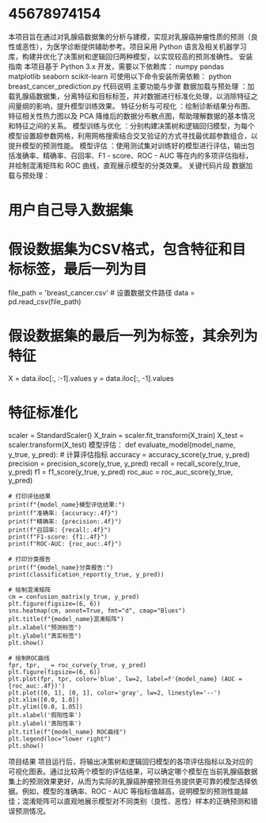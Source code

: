 # 45678974154
本项目旨在通过对乳腺癌数据集的分析与建模，实现对乳腺癌肿瘤性质的预测（良性或恶性），为医学诊断提供辅助参考。项目采用 Python 语言及相关机器学习库，构建并优化了决策树和逻辑回归两种模型，以实现较高的预测准确性。
安装指南
本项目基于 Python 3.x 开发，需要以下依赖库：
numpy
pandas
matplotlib
seaborn
scikit-learn
可使用以下命令安装所需依赖：
python breast_cancer_prediction.py
代码说明
主要功能与步骤
数据加载与预处理 ：加载乳腺癌数据集，分离特征和目标标签，并对数据进行标准化处理，以消除特征之间量纲的影响，提升模型训练效果。
特征分析与可视化 ：绘制诊断结果分布图、特征相关性热力图以及 PCA 降维后的数据分布散点图，帮助理解数据的基本情况和特征之间的关系。
模型训练与优化 ：分别构建决策树和逻辑回归模型，为每个模型设置超参数网格，利用网格搜索结合交叉验证的方式寻找最优超参数组合，以提升模型的预测性能。
模型评估 ：使用测试集对训练好的模型进行评估，输出包括准确率、精确率、召回率、F1 - score、ROC - AUC 等在内的多项评估指标，并绘制混淆矩阵和 ROC 曲线，直观展示模型的分类效果。
关键代码片段
数据加载与预处理：
  # 用户自己导入数据集
  # 假设数据集为CSV格式，包含特征和目标标签，最后一列为目
  file_path = 'breast_cancer.csv'  # 设置数据文件路径
  data = pd.read_csv(file_path)

  # 假设数据集的最后一列为标签，其余列为特征
  X = data.iloc[:, :-1].values
  y = data.iloc[:, -1].values

  # 特征标准化
  scaler = StandardScaler()
  X_train = scaler.fit_transform(X_train)
  X_test = scaler.transform(X_test)
模型评估：
 def evaluate_model(model_name, y_true, y_pred):
    # 计算评估指标
    accuracy = accuracy_score(y_true, y_pred)
    precision = precision_score(y_true, y_pred)
    recall = recall_score(y_true, y_pred)
    f1 = f1_score(y_true, y_pred)
    roc_auc = roc_auc_score(y_true, y_pred)

    # 打印评估结果
    print(f"{model_name}模型评估结果:")
    print(f"准确率: {accuracy:.4f}")
    print(f"精确率: {precision:.4f}")
    print(f"召回率: {recall:.4f}")
    print(f"F1-score: {f1:.4f}")
    print(f"ROC-AUC: {roc_auc:.4f}")

    # 打印分类报告
    print(f"{model_name}分类报告:")
    print(classification_report(y_true, y_pred))

    # 绘制混淆矩阵
    cm = confusion_matrix(y_true, y_pred)
    plt.figure(figsize=(6, 6))
    sns.heatmap(cm, annot=True, fmt="d", cmap="Blues")
    plt.title(f"{model_name}混淆矩阵")
    plt.xlabel("预测标签")
    plt.ylabel("真实标签")
    plt.show()

    # 绘制ROC曲线
    fpr, tpr, _ = roc_curve(y_true, y_pred)
    plt.figure(figsize=(6, 6))
    plt.plot(fpr, tpr, color='blue', lw=2, label=f'{model_name} (AUC = {roc_auc:.4f})')
    plt.plot([0, 1], [0, 1], color='gray', lw=2, linestyle='--')
    plt.xlim([0.0, 1.0])
    plt.ylim([0.0, 1.05])
    plt.xlabel('假阳性率')
    plt.ylabel('真阳性率')
    plt.title(f"{model_name} ROC曲线")
    plt.legend(loc="lower right")
    plt.show()
项目结果
项目运行后，将输出决策树和逻辑回归模型的各项评估指标以及对应的可视化图表。通过比较两个模型的评估结果，可以确定哪个模型在当前乳腺癌数据集上的预测效果更好，从而为实际的乳腺癌肿瘤预测任务提供更可靠的模型选择依据。例如，模型的准确率、ROC - AUC 等指标值越高，说明模型的预测性能越佳；混淆矩阵可以直观地展示模型对不同类别（良性、恶性）样本的正确预测和错误预测情况。
